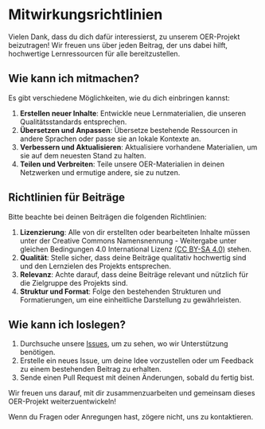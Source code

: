 # Mitwirkungsrichtlinien

Vielen Dank, dass du dich dafür interessierst, zu unserem OER-Projekt beizutragen! Wir freuen uns über jeden Beitrag, der uns dabei hilft, hochwertige Lernressourcen für alle bereitzustellen.

## Wie kann ich mitmachen?

Es gibt verschiedene Möglichkeiten, wie du dich einbringen kannst:

1. **Erstellen neuer Inhalte**: Entwickle neue Lernmaterialien, die unseren Qualitätsstandards entsprechen.
2. **Übersetzen und Anpassen**: Übersetze bestehende Ressourcen in andere Sprachen oder passe sie an lokale Kontexte an.
3. **Verbessern und Aktualisieren**: Aktualisiere vorhandene Materialien, um sie auf dem neuesten Stand zu halten.
4. **Teilen und Verbreiten**: Teile unsere OER-Materialien in deinen Netzwerken und ermutige andere, sie zu nutzen.

## Richtlinien für Beiträge

Bitte beachte bei deinen Beiträgen die folgenden Richtlinien:

1. **Lizenzierung**: Alle von dir erstellten oder bearbeiteten Inhalte müssen unter der Creative Commons Namensnennung - Weitergabe unter gleichen Bedingungen 4.0 International Lizenz [(CC BY-SA 4.0)](https://creativecommons.org/licenses/by-sa/4.0/deed.de) stehen.
2. **Qualität**: Stelle sicher, dass deine Beiträge qualitativ hochwertig sind und den Lernzielen des Projekts entsprechen.
3. **Relevanz**: Achte darauf, dass deine Beiträge relevant und nützlich für die Zielgruppe des Projekts sind.
4. **Struktur und Format**: Folge den bestehenden Strukturen und Formatierungen, um eine einheitliche Darstellung zu gewährleisten.

## Wie kann ich loslegen?

1. Durchsuche unsere [Issues](https://codeberg.org/Comenius-Institut/fOERbico/issues), um zu sehen, wo wir Unterstützung benötigen.
2. Erstelle ein neues Issue, um deine Idee vorzustellen oder um Feedback zu einem bestehenden Beitrag zu erhalten.
3. Sende einen Pull Request mit deinen Änderungen, sobald du fertig bist.

Wir freuen uns darauf, mit dir zusammenzuarbeiten und gemeinsam dieses OER-Projekt weiterzuentwickeln!

Wenn du Fragen oder Anregungen hast, zögere nicht, uns zu kontaktieren.